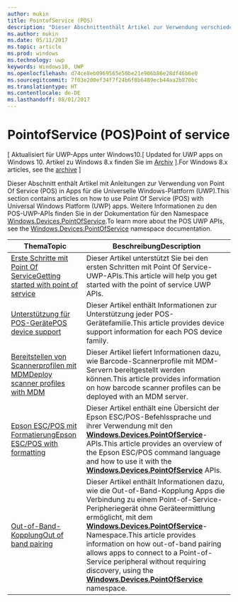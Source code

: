 ```yaml
---
author: mukin
title: PointofService (POS)
description: "Dieser Abschnittenthält Artikel zur Verwendung verschiedener Features des Point-of-Service-Namespace."
ms.author: mukin
ms.date: 05/11/2017
ms.topic: article
ms.prod: windows
ms.technology: uwp
keywords: Windows10, UWP
ms.openlocfilehash: d74ce8eb0969565e50be21e906b86e28df46b6e0
ms.sourcegitcommit: 7f03e200ef34f7f24b6f8b6489ecb44aa2b870bc
ms.translationtype: HT
ms.contentlocale: de-DE
ms.lasthandoff: 08/01/2017
---
```

# <a name="point-of-service"></a><span data-ttu-id="a9f1b-104">PointofService (POS)</span><span class="sxs-lookup"><span data-stu-id="a9f1b-104">Point of service</span></span>

<span data-ttu-id="a9f1b-105">\[ Aktualisiert für UWP-Apps unter Windows10.</span><span class="sxs-lookup"><span data-stu-id="a9f1b-105">\[ Updated for UWP apps on Windows 10.</span></span> <span data-ttu-id="a9f1b-106">Artikel zu Windows 8.x finden Sie im [Archiv](http://go.microsoft.com/fwlink/p/?linkid=619132) \].</span><span class="sxs-lookup"><span data-stu-id="a9f1b-106">For Windows 8.x articles, see the [archive](http://go.microsoft.com/fwlink/p/?linkid=619132) \]</span></span>

<span data-ttu-id="a9f1b-107">Dieser Abschnitt enthält Artikel mit Anleitungen zur Verwendung von Point Of Service (POS) in Apps für die Universelle Windows-Plattform (UWP).</span><span class="sxs-lookup"><span data-stu-id="a9f1b-107">This section contains articles on how to use Point Of Service (POS) with Universal Windows Platform (UWP) apps.</span></span> <span data-ttu-id="a9f1b-108">Weitere Informationen zu den POS-UWP-APIs finden Sie in der Dokumentation für den Namespace [Windows.Devices.PointOfService](https://docs.microsoft.com/en-us/uwp/api/windows.devices.pointofservice).</span><span class="sxs-lookup"><span data-stu-id="a9f1b-108">To learn more about the POS UWP APIs, see the [Windows.Devices.PointOfService](https://docs.microsoft.com/en-us/uwp/api/windows.devices.pointofservice) namespace documentation.</span></span>

|<span data-ttu-id="a9f1b-109">Thema</span><span class="sxs-lookup"><span data-stu-id="a9f1b-109">Topic</span></span>|<span data-ttu-id="a9f1b-110">Beschreibung</span><span class="sxs-lookup"><span data-stu-id="a9f1b-110">Description</span></span>|
|--------|------------------|
| [<span data-ttu-id="a9f1b-111">Erste Schritte mit Point Of Service</span><span class="sxs-lookup"><span data-stu-id="a9f1b-111">Getting started with point of service</span></span>](pos-get-started.md) | <span data-ttu-id="a9f1b-112">Dieser Artikel unterstützt Sie bei den ersten Schritten mit Point Of Service-UWP-APIs.</span><span class="sxs-lookup"><span data-stu-id="a9f1b-112">This article will help you get started with the point of service UWP APIs.</span></span> |
| [<span data-ttu-id="a9f1b-113">Unterstützung für POS-Geräte</span><span class="sxs-lookup"><span data-stu-id="a9f1b-113">POS device support</span></span>](pos-device-support.md) | <span data-ttu-id="a9f1b-114">Dieser Artikel enthält Informationen zur Unterstützung jeder POS-Gerätefamilie.</span><span class="sxs-lookup"><span data-stu-id="a9f1b-114">This article provides device support information for each POS device family.</span></span> |
| [<span data-ttu-id="a9f1b-115">Bereitstellen von Scannerprofilen mit MDM</span><span class="sxs-lookup"><span data-stu-id="a9f1b-115">Deploy scanner profiles with MDM</span></span>](deploy-scanner-profiles-with-mdm.md) | <span data-ttu-id="a9f1b-116">Dieser Artikel liefert Informationen dazu, wie Barcode-Scannerprofile mit MDM-Servern bereitgestellt werden können.</span><span class="sxs-lookup"><span data-stu-id="a9f1b-116">This article provides information on how barcode scanner profiles can be deployed with an MDM server.</span></span> |
| [<span data-ttu-id="a9f1b-117">Epson ESC/POS mit Formatierung</span><span class="sxs-lookup"><span data-stu-id="a9f1b-117">Epson ESC/POS with formatting</span></span>](epson-esc-pos-with-formatting.md)   | <span data-ttu-id="a9f1b-118">Dieser Artikel enthält eine Übersicht der Epson ESC/POS-Befehlssprache und ihrer Verwendung mit den [**Windows.Devices.PointOfService**](https://msdn.microsoft.com/library/windows/apps/windows.devices.pointofservice.aspx)-APIs.</span><span class="sxs-lookup"><span data-stu-id="a9f1b-118">This article provides an overview of the Epson ESC/POS command language and how to use it with the [**Windows.Devices.PointOfService**](https://msdn.microsoft.com/library/windows/apps/windows.devices.pointofservice.aspx) APIs.</span></span> |
| [<span data-ttu-id="a9f1b-119">Out-of-Band-Kopplung</span><span class="sxs-lookup"><span data-stu-id="a9f1b-119">Out of band pairing</span></span>](out-of-band-pairing.md) | <span data-ttu-id="a9f1b-120">Dieser Artikel enthält Informationen dazu, wie die Out-of-Band-Kopplung Apps die Verbindung zu einem Point-of-Service-Peripheriegerät ohne Geräteermittlung ermöglicht, mit dem [**Windows.Devices.PointOfService**](https://msdn.microsoft.com/library/windows/apps/windows.devices.pointofservice.aspx)-Namespace.</span><span class="sxs-lookup"><span data-stu-id="a9f1b-120">This article provides information on how out-of-band pairing allows apps to connect to a Point-of-Service peripheral without requiring discovery, using the [**Windows.Devices.PointOfService**](https://msdn.microsoft.com/library/windows/apps/windows.devices.pointofservice.aspx) namespace.</span></span> |
